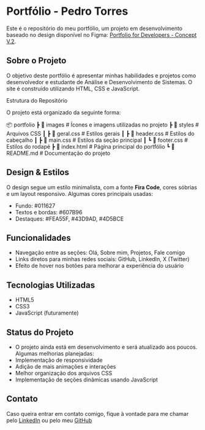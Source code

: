 # Portfólio - Pedro Torres

Este é o repositório do meu portfólio, um projeto em desenvolvimento baseado no design disponível no Figma: [Portfolio for Developers - Concept V.2](https://www.figma.com/design/dWgCdbeI7F1KGbtmNupZxo/Portfolio-for-Developers-Concept-V.2-(Community)?node-id=0-1&p=f&t=N2lRU64srPpYi3D9-0).

## Sobre o Projeto

O objetivo deste portfólio é apresentar minhas habilidades e projetos como desenvolvedor e estudante de Análise e Desenvolvimento de Sistemas. O site é construído utilizando HTML, CSS e JavaScript.

Estrutura do Repositório

O projeto está organizado da seguinte forma:

📦 portfolio
┣ 📂 images # Ícones e imagens utilizadas no projeto
┣ 📂 styles # Arquivos CSS
┃ ┣ 📜 geral.css # Estilos gerais
┃ ┣ 📜 header.css # Estilos do cabeçalho
┃ ┣ 📜 main.css # Estilos da seção principal
┃ ┗ 📜 footer.css # Estilos do rodapé
┣ 📜 index.html # Página principal do portfólio
┗ 📜 README.md # Documentação do projeto

## Design & Estilos

O design segue um estilo minimalista, com a fonte **Fira Code**, cores sóbrias e um layout responsivo. Algumas cores principais usadas:

- Fundo: #011627
- Textos e bordas: #607B96
- Destaques: #FEA55F, #43D9AD, #4D5BCE

## Funcionalidades

- Navegação entre as seções: Olá, Sobre mim, Projetos, Fale comigo
- Links diretos para minhas redes sociais: GitHub, LinkedIn, X (Twitter)
- Efeito de hover nos botões para melhorar a experiência do usuário

## Tecnologias Utilizadas

- HTML5
- CSS3
- JavaScript (futuramente)

## Status do Projeto

- O projeto ainda está em desenvolvimento e será atualizado aos poucos. Algumas melhorias planejadas:
- Implementação de responsividade
- Adição de mais animações e interações
- Melhor organização dos arquivos CSS
- Implementação de seções dinâmicas usando JavaScript

## Contato

Caso queira entrar em contato comigo, fique à vontade para me chamar pelo [LinkedIn](https://www.linkedin.com/in/pedro-spinola-808881235/) ou pelo meu [GitHub](https://github.com/spinotorres)